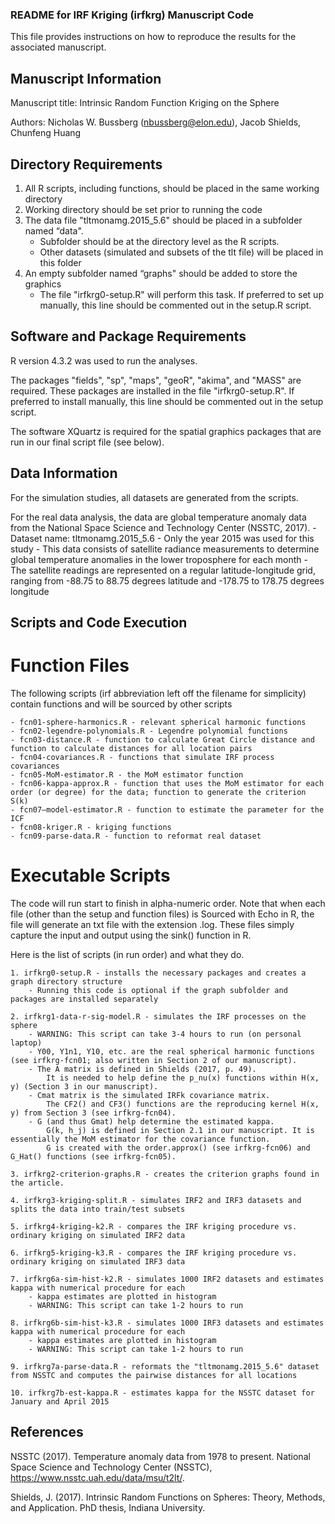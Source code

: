 ### README for IRF Kriging (irfkrg) Manuscript Code ###

This file provides instructions on how to reproduce the results for the associated manuscript. 



## Manuscript Information ##

Manuscript title: Intrinsic Random Function Kriging on the Sphere

Authors: Nicholas W. Bussberg (nbussberg@elon.edu), Jacob Shields, Chunfeng Huang



## Directory Requirements ##

1. All R scripts, including functions, should be placed in the same working directory
2. Working directory should be set prior to running the code
3. The data file "tltmonamg.2015_5.6" should be placed in a subfolder named “data". 
	- Subfolder should be at the directory level as the R scripts.
	- Other datasets (simulated and subsets of the tlt file) will be placed in this folder
4. An empty subfolder named “graphs" should be added to store the graphics
	- The file "irfkrg0-setup.R" will perform this task. If preferred to set up manually, this line should be commented out in the setup.R script. 



## Software and Package Requirements ##

R version 4.3.2 was used to run the analyses. 

The packages "fields", "sp", "maps", "geoR", "akima", and "MASS" are required. These packages are installed in the file "irfkrg0-setup.R". If preferred to install manually, this line should be commented out in the setup script. 

The software XQuartz is required for the spatial graphics packages that are run in our final script file (see below). 



## Data Information ##

For the simulation studies, all datasets are generated from the scripts. 

For the real data analysis, the data are global temperature anomaly data from the National Space Science and Technology Center (NSSTC, 2017). 
	- Dataset name: tltmonamg.2015_5.6
	- Only the year 2015 was used for this study
	- This data consists of satellite radiance measurements to determine global temperature anomalies in the lower troposphere for each month
	- The satellite readings are represented on a regular latitude-longitude grid, ranging from -88.75 to 88.75 degrees latitude and -178.75 to 178.75 degrees longitude 



## Scripts and Code Execution ##

# Function Files #

The following scripts (irf abbreviation left off the filename for simplicity) contain functions and will be sourced by other scripts

	- fcn01-sphere-harmonics.R - relevant spherical harmonic functions
	- fcn02-legendre-polynomials.R - Legendre polynomial functions
	- fcn03-distance.R - function to calculate Great Circle distance and function to calculate distances for all location pairs
	- fcn04-covariances.R - functions that simulate IRF process covariances
	- fcn05-MoM-estimator.R - the MoM estimator function
	- fcn06-kappa-approx.R - function that uses the MoM estimator for each order (or degree) for the data; function to generate the criterion S(k)
	- fcn07—model-estimator.R - function to estimate the parameter for the ICF
	- fcn08-kriger.R - kriging functions 
	- fcn09-parse-data.R - function to reformat real dataset


# Executable Scripts #

The code will run start to finish in alpha-numeric order. Note that when each file (other than the setup and function files) is Sourced with Echo in R, the file will generate an txt file with the extension .log. These files simply capture the input and output using the sink() function in R. 

Here is the list of scripts (in run order) and what they do. 

	1. irfkrg0-setup.R - installs the necessary packages and creates a graph directory structure
		- Running this code is optional if the graph subfolder and packages are installed separately

	2. irfkrg1-data-r-sig-model.R - simulates the IRF processes on the sphere
		- WARNING: This script can take 3-4 hours to run (on personal laptop)
		- Y00, Y1n1, Y10, etc. are the real spherical harmonic functions (see irfkrg-fcn01; also written in Section 2 of our manuscript).
		- The A matrix is defined in Shields (2017, p. 49). 
			It is needed to help define the p_nu(x) functions within H(x, y) (Section 3 in our manuscript). 
		- Cmat matrix is the simulated IRFk covariance matrix. 
			The CF2() and CF3() functions are the reproducing kernel H(x, y) from Section 3 (see irfkrg-fcn04). 
		- G (and thus Gmat) help determine the estimated kappa. 
			G(k, h_j) is defined in Section 2.1 in our manuscript. It is essentially the MoM estimator for the covariance function.
			G is created with the order.approx() (see irfkrg-fcn06) and G_Hat() functions (see irfkrg-fcn05).

	3. irfkrg2-criterion-graphs.R - creates the criterion graphs found in the article.

	4. irfkrg3-kriging-split.R - simulates IRF2 and IRF3 datasets and splits the data into train/test subsets

	5. irfkrg4-kriging-k2.R - compares the IRF kriging procedure vs. ordinary kriging on simulated IRF2 data

	6. irfkrg5-kriging-k3.R - compares the IRF kriging procedure vs. ordinary kriging on simulated IRF3 data 

	7. irfkrg6a-sim-hist-k2.R - simulates 1000 IRF2 datasets and estimates kappa with numerical procedure for each
		- kappa estimates are plotted in histogram
		- WARNING: This script can take 1-2 hours to run

	8. irfkrg6b-sim-hist-k3.R - simulates 1000 IRF3 datasets and estimates kappa with numerical procedure for each
		- kappa estimates are plotted in histogram
		- WARNING: This script can take 1-2 hours to run

	9. irfkrg7a-parse-data.R - reformats the "tltmonamg.2015_5.6" dataset from NSSTC and computes the pairwise distances for all locations

	10. irfkrg7b-est-kappa.R - estimates kappa for the NSSTC dataset for January and April 2015




## References ##

NSSTC (2017). Temperature anomaly data from 1978 to present. National Space Science and Technology Center (NSSTC), https://www.nsstc.uah.edu/data/msu/t2lt/.

Shields, J. (2017). Intrinsic Random Functions on Spheres: Theory, Methods, and Application. PhD thesis, Indiana University.







